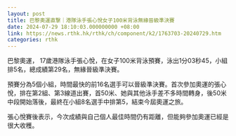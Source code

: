```yaml
---
layout: post
title: 巴黎奧運直撃｜港隊泳手張心悅女子100米背泳無緣晉級準決賽
date: 2024-07-29 18:10:03.000000000 +08:00
link: https://news.rthk.hk/rthk/ch/component/k2/1763703-20240729.htm
categories: rthk
---
```


巴黎奧運， 17歲港隊泳手張心悅，在女子100米背泳預賽，泳出1分03秒45，小組排5名，總成績第29名，無緣晉級準決賽。

預賽分為5個小組，時間最快的前16名選手可以晉級準決賽。首次參加奧運的張心悅，排在第2組、第3線道出賽，首50米、她與其他泳手差不多時間轉身，後50米中段開始落後，最終在小組8名選手中排第5，結束今屆奧運之旅。

張心悅賽後表示，今次成績與自己個人最佳時間仍有距離，但能夠參加奧運已經是很大收穫。
